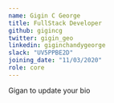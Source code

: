 ```yaml
---
name: Gigin C George
title: FullStack Developer
github: gigincg
twitter: gigin_geo
linkedin: giginchandygeorge
slack: "UV5PPBE2D"
joining_date: "11/03/2020"
role: core
---
```


Gigan to update your bio
